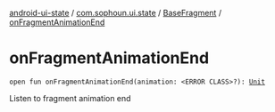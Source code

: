 [android-ui-state](../../index.md) / [com.sophoun.ui.state](../index.md) / [BaseFragment](index.md) / [onFragmentAnimationEnd](./on-fragment-animation-end.md)

# onFragmentAnimationEnd

`open fun onFragmentAnimationEnd(animation: <ERROR CLASS>?): `[`Unit`](https://kotlinlang.org/api/latest/jvm/stdlib/kotlin/-unit/index.html)

Listen to fragment animation end

